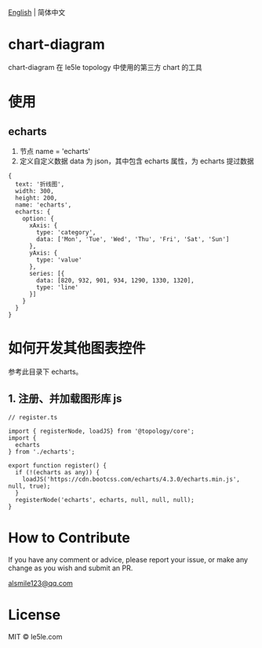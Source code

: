 [English](./README.md) | 简体中文

# chart-diagram

chart-diagram 在 le5le topology 中使用的第三方 chart 的工具

# 使用

## echarts

1. 节点 name = 'echarts'
2. 定义自定义数据 data 为 json，其中包含 echarts 属性，为 echarts 提过数据

```
{
  text: '折线图',
  width: 300,
  height: 200,
  name: 'echarts',
  echarts: {
    option: {
      xAxis: {
        type: 'category',
        data: ['Mon', 'Tue', 'Wed', 'Thu', 'Fri', 'Sat', 'Sun']
      },
      yAxis: {
        type: 'value'
      },
      series: [{
        data: [820, 932, 901, 934, 1290, 1330, 1320],
        type: 'line'
      }]
    }
  }
}
```

# 如何开发其他图表控件

参考此目录下 echarts。

## 1. 注册、并加载图形库 js

```
// register.ts

import { registerNode, loadJS} from '@topology/core';
import {
  echarts
} from './echarts';

export function register() {
  if (!(echarts as any)) {
    loadJS('https://cdn.bootcss.com/echarts/4.3.0/echarts.min.js', null, true);
  }
  registerNode('echarts', echarts, null, null, null);
}
```

# How to Contribute

If you have any comment or advice, please report your issue, or make any change as you wish and submit an PR.

alsmile123@qq.com

# License

MIT © le5le.com
